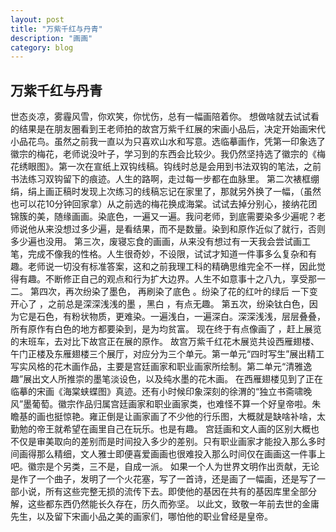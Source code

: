 ```yaml
---
layout: post
title: "万紫千红与丹青"
description: "画画"
category: blog
---
```



## 万紫千红与丹青


世态炎凉，雾霾风雪，你欢笑，你忧伤，总有一幅画陪着你。
想做啥就去试试看的结果是在朋友圈看到王老师拍的故宫万紫千红展的宋画小品后，决定开始画宋代小品花鸟。虽然之前我一直以为只喜欢山水和写意。选临摹画作，凭第一印象选了徽宗的梅花，老师说没叶子，学习到的东西会比较少。我仍然坚持选了徽宗的《梅花绣眼图》。第一次在宣纸上双钩线稿。钩线时总是会用到书法双钩的笔法，之前书法练习双钩留下的痕迹。人生的路啊，走过每一步都在血脉里。
第二次裱框绷绢，绢上画正稿时发现上次练习的线稿忘记在家里了，那就另外换了一幅，（虽然也可以花10分钟回家拿）从之前选的梅花换成海棠。试试去掉分别心，接纳花团锦簇的美，随缘画画。染底色，一遍又一遍。我问老师，到底需要染多少遍呢？老师说他从来没想过多少遍，是看结果，而不是数量。染到和原作近似了就行，否则多少遍也没用。
第三次，废寝忘食的画画，从来没有想过有一天我会尝试画工笔，完成不像我的性格。人生很奇妙，不设限，试试才知道一件事多么复杂和有趣。老师说一切没有标准答案，这和之前我理工科的精确思维完全不一样，因此觉得有趣。不断修正自己的观点和行为扩大边界。人生不如意事十之八九，享受那一二。
第四次，再次纷染了墨色， 再刷染了底色 。纷染了花的红叶的绿后 一下变开心了 ，之前总是深深浅浅的墨 ，黑白 ，有点无趣。
第五次，纷染钛白色，因为它是石色，有粉状物质，更难染。一遍浅白，一遍深白。深深浅浅，层层叠叠，所有原作有白色的地方都要染到，是为均贫富。
现在终于有点像画了 ，赶上展览的末班车，去对比下故宫正在展的原作。
故宫万紫千红花木展览共设西雁翅楼、午门正楼及东雁翅楼三个展厅，对应分为三个单元。第一单元“四时写生”展出精工写实风格的花木画作品，主要是宫廷画家和职业画家所绘制。第二单元“清雅逸趣”展出文人所推崇的墨笔淡设色，以及纯水墨的花木画。
在西雁翅楼见到了正在临摹的宋画《海棠蛱蝶图》真迹。还有小时候印象深刻的徐渭的“独立书斋啸晚风”墨葡萄。徽宗作品归属宫廷画家和职业画家类，也难怪不算一个好皇帝啦。朱瞻基的画也挺惊艳。雍正倒是让画家画了不少他的行乐图，大概就是缺啥补啥，太勤勉的帝王就希望在画里自己在玩乐。也是有趣。
宫廷画和文人画的区别大概也不仅是审美取向的差别而是时间投入多少的差别。只有职业画家才能投入那么多时间画得那么精细，文人雅士即便喜爱画画也很难投入那么时间仅在画画这一件事上吧。徽宗是个另类，三不是，自成一派。
如果一个人为世界文明作出贡献，无论是作了一个曲子，发明了一个火花塞，写了一首诗，还是画了一幅画，还是写了一部小说，所有这些完整无损的流传下去。即使他的基因在共有的基因库里全部分解，这些都东西仍然能长久存在，历久而弥坚。
以此文，致敬一年前去世的金庸先生，以及留下宋画小品之美的画家们，哪怕他的职业曾经是皇帝。


